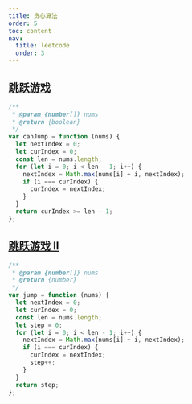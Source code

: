 ```yaml
---
title: 贪心算法
order: 5
toc: content
nav:
  title: leetcode
  order: 3
---
```


## [跳跃游戏](https://leetcode-cn.com/problems/jump-game/)

```javascript
/**
 * @param {number[]} nums
 * @return {boolean}
 */
var canJump = function (nums) {
  let nextIndex = 0;
  let curIndex = 0;
  const len = nums.length;
  for (let i = 0; i < len - 1; i++) {
    nextIndex = Math.max(nums[i] + i, nextIndex);
    if (i === curIndex) {
      curIndex = nextIndex;
    }
  }
  return curIndex >= len - 1;
};
```

## [跳跃游戏 II](https://leetcode-cn.com/problems/jump-game-ii/)

```javascript
/**
 * @param {number[]} nums
 * @return {number}
 */
var jump = function (nums) {
  let nextIndex = 0;
  let curIndex = 0;
  const len = nums.length;
  let step = 0;
  for (let i = 0; i < len - 1; i++) {
    nextIndex = Math.max(nums[i] + i, nextIndex);
    if (i === curIndex) {
      curIndex = nextIndex;
      step++;
    }
  }
  return step;
};
```
